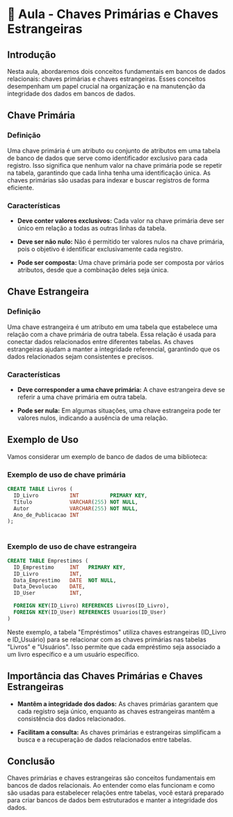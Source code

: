 # 📘 Aula - Chaves Primárias e Chaves Estrangeiras

## Introdução

Nesta aula, abordaremos dois conceitos fundamentais em bancos de dados relacionais: chaves primárias e chaves estrangeiras. Esses conceitos desempenham um papel crucial na organização e na manutenção da integridade dos dados em bancos de dados.

## Chave Primária

### Definição

Uma chave primária é um atributo ou conjunto de atributos em uma tabela de banco de dados que serve como identificador exclusivo para cada registro. Isso significa que nenhum valor na chave primária pode se repetir na tabela, garantindo que cada linha tenha uma identificação única. As chaves primárias são usadas para indexar e buscar registros de forma eficiente.

### Características

- **Deve conter valores exclusivos:** Cada valor na chave primária deve ser único em relação a todas as outras linhas da tabela.

- **Deve ser não nulo:** Não é permitido ter valores nulos na chave primária, pois o objetivo é identificar exclusivamente cada registro.
- **Pode ser composta:** Uma chave primária pode ser composta por vários atributos, desde que a combinação deles seja única.

## Chave Estrangeira

### Definição

Uma chave estrangeira é um atributo em uma tabela que estabelece uma relação com a chave primária de outra tabela. Essa relação é usada para conectar dados relacionados entre diferentes tabelas. As chaves estrangeiras ajudam a manter a integridade referencial, garantindo que os dados relacionados sejam consistentes e precisos.

### Características

- **Deve corresponder a uma chave primária:** A chave estrangeira deve se referir a uma chave primária em outra tabela.

- **Pode ser nula:** Em algumas situações, uma chave estrangeira pode ter valores nulos, indicando a ausência de uma relação.

## Exemplo de Uso

Vamos considerar um exemplo de banco de dados de uma biblioteca:

### Exemplo de uso de chave primária
```sql
CREATE TABLE Livros (
  ID_Livro          INT          PRIMARY KEY,
  Título            VARCHAR(255) NOT NULL,
  Autor             VARCHAR(255) NOT NULL,
  Ano_de_Publicacao INT
);
```
#
### Exemplo de uso de chave estrangeira
```sql
CREATE TABLE Emprestimos (
  ID_Emprestimo     INT   PRIMARY KEY,
  ID_Livro          INT,
  Data_Emprestimo   DATE  NOT NULL,
  Data_Devolucao    DATE,
  ID_User           INT,

  FOREIGN KEY(ID_Livro) REFERENCES Livros(ID_Livro),
  FOREIGN KEY(ID_User) REFERENCES Usuarios(ID_User)
)
```
Neste exemplo, a tabela "Empréstimos" utiliza chaves estrangeiras (ID_Livro e ID_Usuário) para se relacionar com as chaves primárias nas tabelas "Livros" e "Usuários". Isso permite que cada empréstimo seja associado a um livro específico e a um usuário específico.

## Importância das Chaves Primárias e Chaves Estrangeiras

- **Mantêm a integridade dos dados:** As chaves primárias garantem que cada registro seja único, enquanto as chaves estrangeiras mantêm a consistência dos dados relacionados.

- **Facilitam a consulta:** As chaves primárias e estrangeiras simplificam a busca e a recuperação de dados relacionados entre tabelas.

## Conclusão

Chaves primárias e chaves estrangeiras são conceitos fundamentais em bancos de dados relacionais. Ao entender como elas funcionam e como são usadas para estabelecer relações entre tabelas, você estará preparado para criar bancos de dados bem estruturados e manter a integridade dos dados.

